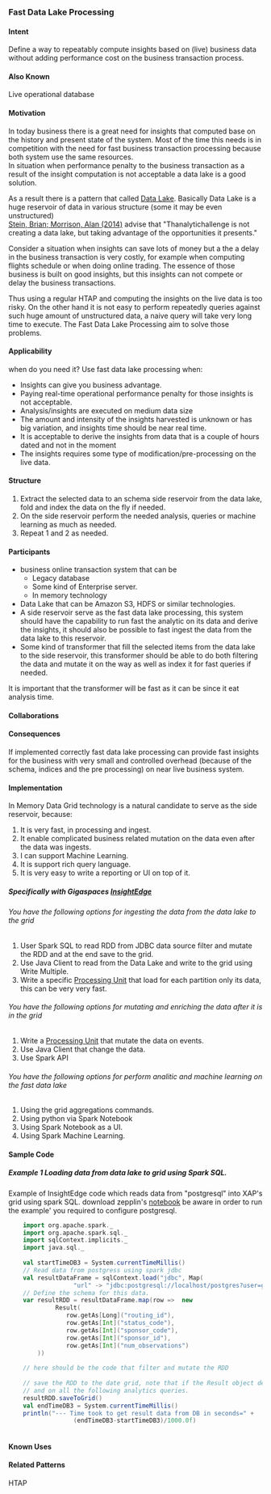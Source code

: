 
### Fast Data Lake Processing

#### Intent

Define a way to repeatably compute insights based on (live) business data without adding performance 
cost on the business transaction process.


#### Also Known 
Live operational database
 
#### Motivation 

In today business there is a great need for insights that computed base on the history and present state of the system.
Most of the time this needs is in competition with the need for fast business transaction processing because both system use the same resources.  
In situation when performance penalty to the business transaction as a result of the insight computation is not acceptable a data lake is a good solution.

As a result there is a pattern that called [Data Lake](https://en.wikipedia.org/wiki/Data_lake). 
Basically Data Lake is a huge reservoir of data in various structure (some it may be even unstructured)  
[Stein, Brian; Morrison, Alan (2014)](http://www.pwc.com/en_US/us/technoindicescast/2014/cloud-computing/assets/pdf/pwc-technology-forecast-data-lakes.pdf) advise that "Thanalytichallenge is not creating a data lake, but taking advantage of the opportunities it presents."

Consider a situation when insights can save lots of money but a the a delay in the business transaction is very costly, for example when computing flights schedule or when doing online trading.
The essence of those business is built on good insights, but this insights can not compete or delay the business transactions.

Thus using a regular HTAP and computing the insights on the live data is too risky.
On the other hand it is not easy to perform repeatedly queries against such huge amount of unstructured data, a naive query will take very long time to execute.
The Fast Data Lake Processing aim to solve those problems. 
 
#### Applicability 
when do you need it?  Use fast data lake processing when:
* Insights can give you business advantage.
* Paying real-time operational performance penalty for those insights is not acceptable.
* Analysis/insights are executed on medium data size
* The amount and intensity of the insights harvested is unknown or has big variation, and insights time should be near real time.
* It is acceptable to derive the insights from data that is a couple of hours dated and not in the moment
* The insights requires some type of modification/pre-processing on the live data.

#### Structure 

1. Extract the selected data to an schema side reservoir from the data lake, fold and index the data on the fly if needed.
2. On the side reservoir perform the needed analysis, queries or machine learning as much as needed.
3. Repeat 1 and 2 as needed.

#### Participants

* business online transaction system that can be
    * Legacy database
    * Some kind of Enterprise server.
    * In memory technology
* Data Lake that can be Amazon S3, HDFS or similar technologies.
* A side reservoir serve as the fast data lake processing, this system should have the capability to run fast the analytic on its data and derive the insights, it should also be possible to fast ingest the data from the data lake to this reservoir.
* Some kind of transformer that fill the selected items from the data lake to the side reservoir, this transformer should be able to do both filtering the data and mutate it on the way as well as index it for fast queries if needed.
   
It is important that the transformer will be fast as it can be since it eat analysis time.

#### Collaborations

#### Consequences

If implemented correctly fast data lake processing can provide fast insights for the business with very small and controlled overhead (because of the schema, indices and the pre processing) on near live business system.

#### Implementation

In Memory Data Grid technology is a natural candidate to serve as the side reservoir, because:
1. It is very fast, in processing and ingest.
2. It enable complicated business related mutation on the data even after the data was ingests.
3. I can support Machine Learning.
4. It is support rich query language.
5. It is very easy to write a reporting or UI on top of it.

##### Specifically with Gigaspaces [InsightEdge](https://insightedge.io/)

###### You have the following options for ingesting the data from the data lake to the grid
1. User Spark SQL to read RDD from JDBC data source filter and mutate the RDD and at the end save to the grid.
2. Use Java Client to read from the Data Lake and write to the grid using Write Multiple.
3. Write a specific [Processing Unit](https://docs.gigaspaces.com/xap/12.1/dev-java/the-processing-unit-overview.html) that load for each partition only its data, this can be very very fast.

###### You have the following options for mutating and enriching the data after it is in the grid
1. Write a [Processing Unit](https://docs.gigaspaces.com/xap/12.1/dev-java/the-processing-unit-overview.html) that mutate the data on events.
2. Use Java Client that change the data.
3. Use Spark API

###### You have the following options for perform analitic and machine learning on the fast data lake
1. Using the grid aggregations commands.
2. Using python via Spark Notebook
3. Using Spark Notebook as a UI.
4. Using Spark Machine Learning. 

#### Sample Code

##### Example 1 Loading data from data lake to grid using Spark SQL.
Example of InsightEdge code which reads data from "postgresql" into XAP's grid using spark SQL.
download zepplin's [notebook](https://github.com/InsightEdge/aa-helios.git)
be aware in order to run the example' you required to configure postgresql.

```Scala
    import org.apache.spark._
    import org.apache.spark.sql._
    import sqlContext.implicits._
    import java.sql._
    
    val startTimeDB3 = System.currentTimeMillis()
    // Read data from postgress using spark jdbc
    val resultDataFrame = sqlContext.load("jdbc", Map(
                  "url" -> "jdbc:postgresql://localhost/postgres?user=giga123&password=giga123","dbtable" -> "forecast_result"))
    // Define the schema for this data.              
    var resultRDD = resultDataFrame.map(row =>  new 
             Result(
                row.getAs[Long]("routing_id"), 
                row.getAs[Int]("status_code"),  
                row.getAs[Int]("sponsor_code"),
                row.getAs[Int]("sponsor_id"),  
                row.getAs[Int]("num_observations")
        ))
        
    // here should be the code that filter and mutate the RDD
        
    // save the RDD to the date grid, note that if the Result object defined with indices those indices will be used to fetch the data from the grid
    // and on all the following analytics queries. 
    resultRDD.saveToGrid() 
    val endTimeDB3 = System.currentTimeMillis()
    println("--- Time took to get result data from DB in seconds=" + 
                  (endTimeDB3-startTimeDB3)/1000.0f)
        
```

#### Known Uses

#### Related Patterns
HTAP
